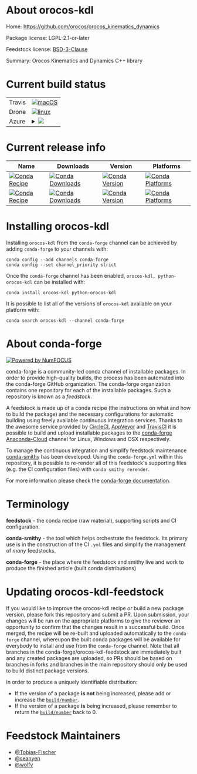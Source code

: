 About orocos-kdl
================

Home: https://github.com/orocos/orocos_kinematics_dynamics

Package license: LGPL-2.1-or-later

Feedstock license: [BSD-3-Clause](https://github.com/conda-forge/orocos-kdl-feedstock/blob/master/LICENSE.txt)

Summary: Orocos Kinematics and Dynamics C++ library


Current build status
====================


<table><tr>
    <td>Travis</td>
    <td>
      <a href="https://travis-ci.com/conda-forge/orocos-kdl-feedstock">
        <img alt="macOS" src="https://img.shields.io/travis/com/conda-forge/orocos-kdl-feedstock/master.svg?label=macOS">
      </a>
    </td>
  </tr><tr>
    <td>Drone</td>
    <td>
      <a href="https://cloud.drone.io/conda-forge/orocos-kdl-feedstock">
        <img alt="linux" src="https://img.shields.io/drone/build/conda-forge/orocos-kdl-feedstock/master.svg?label=Linux">
      </a>
    </td>
  </tr>
    
  <tr>
    <td>Azure</td>
    <td>
      <details>
        <summary>
          <a href="https://dev.azure.com/conda-forge/feedstock-builds/_build/latest?definitionId=9258&branchName=master">
            <img src="https://dev.azure.com/conda-forge/feedstock-builds/_apis/build/status/orocos-kdl-feedstock?branchName=master">
          </a>
        </summary>
        <table>
          <thead><tr><th>Variant</th><th>Status</th></tr></thead>
          <tbody><tr>
              <td>linux_64_python3.6.____cpython</td>
              <td>
                <a href="https://dev.azure.com/conda-forge/feedstock-builds/_build/latest?definitionId=9258&branchName=master">
                  <img src="https://dev.azure.com/conda-forge/feedstock-builds/_apis/build/status/orocos-kdl-feedstock?branchName=master&jobName=linux&configuration=linux_64_python3.6.____cpython" alt="variant">
                </a>
              </td>
            </tr><tr>
              <td>linux_64_python3.7.____73_pypy</td>
              <td>
                <a href="https://dev.azure.com/conda-forge/feedstock-builds/_build/latest?definitionId=9258&branchName=master">
                  <img src="https://dev.azure.com/conda-forge/feedstock-builds/_apis/build/status/orocos-kdl-feedstock?branchName=master&jobName=linux&configuration=linux_64_python3.7.____73_pypy" alt="variant">
                </a>
              </td>
            </tr><tr>
              <td>linux_64_python3.7.____cpython</td>
              <td>
                <a href="https://dev.azure.com/conda-forge/feedstock-builds/_build/latest?definitionId=9258&branchName=master">
                  <img src="https://dev.azure.com/conda-forge/feedstock-builds/_apis/build/status/orocos-kdl-feedstock?branchName=master&jobName=linux&configuration=linux_64_python3.7.____cpython" alt="variant">
                </a>
              </td>
            </tr><tr>
              <td>linux_64_python3.8.____cpython</td>
              <td>
                <a href="https://dev.azure.com/conda-forge/feedstock-builds/_build/latest?definitionId=9258&branchName=master">
                  <img src="https://dev.azure.com/conda-forge/feedstock-builds/_apis/build/status/orocos-kdl-feedstock?branchName=master&jobName=linux&configuration=linux_64_python3.8.____cpython" alt="variant">
                </a>
              </td>
            </tr><tr>
              <td>linux_64_python3.9.____cpython</td>
              <td>
                <a href="https://dev.azure.com/conda-forge/feedstock-builds/_build/latest?definitionId=9258&branchName=master">
                  <img src="https://dev.azure.com/conda-forge/feedstock-builds/_apis/build/status/orocos-kdl-feedstock?branchName=master&jobName=linux&configuration=linux_64_python3.9.____cpython" alt="variant">
                </a>
              </td>
            </tr><tr>
              <td>linux_aarch64_python3.6.____cpython</td>
              <td>
                <a href="https://dev.azure.com/conda-forge/feedstock-builds/_build/latest?definitionId=9258&branchName=master">
                  <img src="https://dev.azure.com/conda-forge/feedstock-builds/_apis/build/status/orocos-kdl-feedstock?branchName=master&jobName=linux&configuration=linux_aarch64_python3.6.____cpython" alt="variant">
                </a>
              </td>
            </tr><tr>
              <td>linux_aarch64_python3.7.____73_pypy</td>
              <td>
                <a href="https://dev.azure.com/conda-forge/feedstock-builds/_build/latest?definitionId=9258&branchName=master">
                  <img src="https://dev.azure.com/conda-forge/feedstock-builds/_apis/build/status/orocos-kdl-feedstock?branchName=master&jobName=linux&configuration=linux_aarch64_python3.7.____73_pypy" alt="variant">
                </a>
              </td>
            </tr><tr>
              <td>linux_aarch64_python3.7.____cpython</td>
              <td>
                <a href="https://dev.azure.com/conda-forge/feedstock-builds/_build/latest?definitionId=9258&branchName=master">
                  <img src="https://dev.azure.com/conda-forge/feedstock-builds/_apis/build/status/orocos-kdl-feedstock?branchName=master&jobName=linux&configuration=linux_aarch64_python3.7.____cpython" alt="variant">
                </a>
              </td>
            </tr><tr>
              <td>linux_aarch64_python3.8.____cpython</td>
              <td>
                <a href="https://dev.azure.com/conda-forge/feedstock-builds/_build/latest?definitionId=9258&branchName=master">
                  <img src="https://dev.azure.com/conda-forge/feedstock-builds/_apis/build/status/orocos-kdl-feedstock?branchName=master&jobName=linux&configuration=linux_aarch64_python3.8.____cpython" alt="variant">
                </a>
              </td>
            </tr><tr>
              <td>linux_aarch64_python3.9.____cpython</td>
              <td>
                <a href="https://dev.azure.com/conda-forge/feedstock-builds/_build/latest?definitionId=9258&branchName=master">
                  <img src="https://dev.azure.com/conda-forge/feedstock-builds/_apis/build/status/orocos-kdl-feedstock?branchName=master&jobName=linux&configuration=linux_aarch64_python3.9.____cpython" alt="variant">
                </a>
              </td>
            </tr><tr>
              <td>linux_ppc64le_python3.6.____cpython</td>
              <td>
                <a href="https://dev.azure.com/conda-forge/feedstock-builds/_build/latest?definitionId=9258&branchName=master">
                  <img src="https://dev.azure.com/conda-forge/feedstock-builds/_apis/build/status/orocos-kdl-feedstock?branchName=master&jobName=linux&configuration=linux_ppc64le_python3.6.____cpython" alt="variant">
                </a>
              </td>
            </tr><tr>
              <td>linux_ppc64le_python3.7.____73_pypy</td>
              <td>
                <a href="https://dev.azure.com/conda-forge/feedstock-builds/_build/latest?definitionId=9258&branchName=master">
                  <img src="https://dev.azure.com/conda-forge/feedstock-builds/_apis/build/status/orocos-kdl-feedstock?branchName=master&jobName=linux&configuration=linux_ppc64le_python3.7.____73_pypy" alt="variant">
                </a>
              </td>
            </tr><tr>
              <td>linux_ppc64le_python3.7.____cpython</td>
              <td>
                <a href="https://dev.azure.com/conda-forge/feedstock-builds/_build/latest?definitionId=9258&branchName=master">
                  <img src="https://dev.azure.com/conda-forge/feedstock-builds/_apis/build/status/orocos-kdl-feedstock?branchName=master&jobName=linux&configuration=linux_ppc64le_python3.7.____cpython" alt="variant">
                </a>
              </td>
            </tr><tr>
              <td>linux_ppc64le_python3.8.____cpython</td>
              <td>
                <a href="https://dev.azure.com/conda-forge/feedstock-builds/_build/latest?definitionId=9258&branchName=master">
                  <img src="https://dev.azure.com/conda-forge/feedstock-builds/_apis/build/status/orocos-kdl-feedstock?branchName=master&jobName=linux&configuration=linux_ppc64le_python3.8.____cpython" alt="variant">
                </a>
              </td>
            </tr><tr>
              <td>linux_ppc64le_python3.9.____cpython</td>
              <td>
                <a href="https://dev.azure.com/conda-forge/feedstock-builds/_build/latest?definitionId=9258&branchName=master">
                  <img src="https://dev.azure.com/conda-forge/feedstock-builds/_apis/build/status/orocos-kdl-feedstock?branchName=master&jobName=linux&configuration=linux_ppc64le_python3.9.____cpython" alt="variant">
                </a>
              </td>
            </tr><tr>
              <td>osx_64_python3.6.____cpython</td>
              <td>
                <a href="https://dev.azure.com/conda-forge/feedstock-builds/_build/latest?definitionId=9258&branchName=master">
                  <img src="https://dev.azure.com/conda-forge/feedstock-builds/_apis/build/status/orocos-kdl-feedstock?branchName=master&jobName=osx&configuration=osx_64_python3.6.____cpython" alt="variant">
                </a>
              </td>
            </tr><tr>
              <td>osx_64_python3.7.____73_pypy</td>
              <td>
                <a href="https://dev.azure.com/conda-forge/feedstock-builds/_build/latest?definitionId=9258&branchName=master">
                  <img src="https://dev.azure.com/conda-forge/feedstock-builds/_apis/build/status/orocos-kdl-feedstock?branchName=master&jobName=osx&configuration=osx_64_python3.7.____73_pypy" alt="variant">
                </a>
              </td>
            </tr><tr>
              <td>osx_64_python3.7.____cpython</td>
              <td>
                <a href="https://dev.azure.com/conda-forge/feedstock-builds/_build/latest?definitionId=9258&branchName=master">
                  <img src="https://dev.azure.com/conda-forge/feedstock-builds/_apis/build/status/orocos-kdl-feedstock?branchName=master&jobName=osx&configuration=osx_64_python3.7.____cpython" alt="variant">
                </a>
              </td>
            </tr><tr>
              <td>osx_64_python3.8.____cpython</td>
              <td>
                <a href="https://dev.azure.com/conda-forge/feedstock-builds/_build/latest?definitionId=9258&branchName=master">
                  <img src="https://dev.azure.com/conda-forge/feedstock-builds/_apis/build/status/orocos-kdl-feedstock?branchName=master&jobName=osx&configuration=osx_64_python3.8.____cpython" alt="variant">
                </a>
              </td>
            </tr><tr>
              <td>osx_64_python3.9.____cpython</td>
              <td>
                <a href="https://dev.azure.com/conda-forge/feedstock-builds/_build/latest?definitionId=9258&branchName=master">
                  <img src="https://dev.azure.com/conda-forge/feedstock-builds/_apis/build/status/orocos-kdl-feedstock?branchName=master&jobName=osx&configuration=osx_64_python3.9.____cpython" alt="variant">
                </a>
              </td>
            </tr><tr>
              <td>osx_arm64_python3.8.____cpython</td>
              <td>
                <a href="https://dev.azure.com/conda-forge/feedstock-builds/_build/latest?definitionId=9258&branchName=master">
                  <img src="https://dev.azure.com/conda-forge/feedstock-builds/_apis/build/status/orocos-kdl-feedstock?branchName=master&jobName=osx&configuration=osx_arm64_python3.8.____cpython" alt="variant">
                </a>
              </td>
            </tr><tr>
              <td>osx_arm64_python3.9.____cpython</td>
              <td>
                <a href="https://dev.azure.com/conda-forge/feedstock-builds/_build/latest?definitionId=9258&branchName=master">
                  <img src="https://dev.azure.com/conda-forge/feedstock-builds/_apis/build/status/orocos-kdl-feedstock?branchName=master&jobName=osx&configuration=osx_arm64_python3.9.____cpython" alt="variant">
                </a>
              </td>
            </tr><tr>
              <td>win_64_python3.6.____cpython</td>
              <td>
                <a href="https://dev.azure.com/conda-forge/feedstock-builds/_build/latest?definitionId=9258&branchName=master">
                  <img src="https://dev.azure.com/conda-forge/feedstock-builds/_apis/build/status/orocos-kdl-feedstock?branchName=master&jobName=win&configuration=win_64_python3.6.____cpython" alt="variant">
                </a>
              </td>
            </tr><tr>
              <td>win_64_python3.7.____cpython</td>
              <td>
                <a href="https://dev.azure.com/conda-forge/feedstock-builds/_build/latest?definitionId=9258&branchName=master">
                  <img src="https://dev.azure.com/conda-forge/feedstock-builds/_apis/build/status/orocos-kdl-feedstock?branchName=master&jobName=win&configuration=win_64_python3.7.____cpython" alt="variant">
                </a>
              </td>
            </tr><tr>
              <td>win_64_python3.8.____cpython</td>
              <td>
                <a href="https://dev.azure.com/conda-forge/feedstock-builds/_build/latest?definitionId=9258&branchName=master">
                  <img src="https://dev.azure.com/conda-forge/feedstock-builds/_apis/build/status/orocos-kdl-feedstock?branchName=master&jobName=win&configuration=win_64_python3.8.____cpython" alt="variant">
                </a>
              </td>
            </tr><tr>
              <td>win_64_python3.9.____cpython</td>
              <td>
                <a href="https://dev.azure.com/conda-forge/feedstock-builds/_build/latest?definitionId=9258&branchName=master">
                  <img src="https://dev.azure.com/conda-forge/feedstock-builds/_apis/build/status/orocos-kdl-feedstock?branchName=master&jobName=win&configuration=win_64_python3.9.____cpython" alt="variant">
                </a>
              </td>
            </tr>
          </tbody>
        </table>
      </details>
    </td>
  </tr>
</table>

Current release info
====================

| Name | Downloads | Version | Platforms |
| --- | --- | --- | --- |
| [![Conda Recipe](https://img.shields.io/badge/recipe-orocos--kdl-green.svg)](https://anaconda.org/conda-forge/orocos-kdl) | [![Conda Downloads](https://img.shields.io/conda/dn/conda-forge/orocos-kdl.svg)](https://anaconda.org/conda-forge/orocos-kdl) | [![Conda Version](https://img.shields.io/conda/vn/conda-forge/orocos-kdl.svg)](https://anaconda.org/conda-forge/orocos-kdl) | [![Conda Platforms](https://img.shields.io/conda/pn/conda-forge/orocos-kdl.svg)](https://anaconda.org/conda-forge/orocos-kdl) |
| [![Conda Recipe](https://img.shields.io/badge/recipe-python--orocos--kdl-green.svg)](https://anaconda.org/conda-forge/python-orocos-kdl) | [![Conda Downloads](https://img.shields.io/conda/dn/conda-forge/python-orocos-kdl.svg)](https://anaconda.org/conda-forge/python-orocos-kdl) | [![Conda Version](https://img.shields.io/conda/vn/conda-forge/python-orocos-kdl.svg)](https://anaconda.org/conda-forge/python-orocos-kdl) | [![Conda Platforms](https://img.shields.io/conda/pn/conda-forge/python-orocos-kdl.svg)](https://anaconda.org/conda-forge/python-orocos-kdl) |

Installing orocos-kdl
=====================

Installing `orocos-kdl` from the `conda-forge` channel can be achieved by adding `conda-forge` to your channels with:

```
conda config --add channels conda-forge
conda config --set channel_priority strict
```

Once the `conda-forge` channel has been enabled, `orocos-kdl, python-orocos-kdl` can be installed with:

```
conda install orocos-kdl python-orocos-kdl
```

It is possible to list all of the versions of `orocos-kdl` available on your platform with:

```
conda search orocos-kdl --channel conda-forge
```


About conda-forge
=================

[![Powered by NumFOCUS](https://img.shields.io/badge/powered%20by-NumFOCUS-orange.svg?style=flat&colorA=E1523D&colorB=007D8A)](http://numfocus.org)

conda-forge is a community-led conda channel of installable packages.
In order to provide high-quality builds, the process has been automated into the
conda-forge GitHub organization. The conda-forge organization contains one repository
for each of the installable packages. Such a repository is known as a *feedstock*.

A feedstock is made up of a conda recipe (the instructions on what and how to build
the package) and the necessary configurations for automatic building using freely
available continuous integration services. Thanks to the awesome service provided by
[CircleCI](https://circleci.com/), [AppVeyor](https://www.appveyor.com/)
and [TravisCI](https://travis-ci.com/) it is possible to build and upload installable
packages to the [conda-forge](https://anaconda.org/conda-forge)
[Anaconda-Cloud](https://anaconda.org/) channel for Linux, Windows and OSX respectively.

To manage the continuous integration and simplify feedstock maintenance
[conda-smithy](https://github.com/conda-forge/conda-smithy) has been developed.
Using the ``conda-forge.yml`` within this repository, it is possible to re-render all of
this feedstock's supporting files (e.g. the CI configuration files) with ``conda smithy rerender``.

For more information please check the [conda-forge documentation](https://conda-forge.org/docs/).

Terminology
===========

**feedstock** - the conda recipe (raw material), supporting scripts and CI configuration.

**conda-smithy** - the tool which helps orchestrate the feedstock.
                   Its primary use is in the construction of the CI ``.yml`` files
                   and simplify the management of *many* feedstocks.

**conda-forge** - the place where the feedstock and smithy live and work to
                  produce the finished article (built conda distributions)


Updating orocos-kdl-feedstock
=============================

If you would like to improve the orocos-kdl recipe or build a new
package version, please fork this repository and submit a PR. Upon submission,
your changes will be run on the appropriate platforms to give the reviewer an
opportunity to confirm that the changes result in a successful build. Once
merged, the recipe will be re-built and uploaded automatically to the
`conda-forge` channel, whereupon the built conda packages will be available for
everybody to install and use from the `conda-forge` channel.
Note that all branches in the conda-forge/orocos-kdl-feedstock are
immediately built and any created packages are uploaded, so PRs should be based
on branches in forks and branches in the main repository should only be used to
build distinct package versions.

In order to produce a uniquely identifiable distribution:
 * If the version of a package **is not** being increased, please add or increase
   the [``build/number``](https://docs.conda.io/projects/conda-build/en/latest/resources/define-metadata.html#build-number-and-string).
 * If the version of a package **is** being increased, please remember to return
   the [``build/number``](https://docs.conda.io/projects/conda-build/en/latest/resources/define-metadata.html#build-number-and-string)
   back to 0.

Feedstock Maintainers
=====================

* [@Tobias-Fischer](https://github.com/Tobias-Fischer/)
* [@seanyen](https://github.com/seanyen/)
* [@wolfv](https://github.com/wolfv/)

